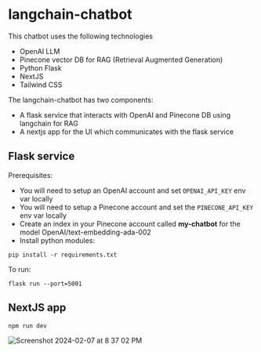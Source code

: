 # langchain-chatbot

This chatbot uses the following technologies
- OpenAI LLM
- Pinecone vector DB for RAG (Retrieval Augmented Generation)
- Python Flask
- NextJS
- Tailwind CSS

The langchain-chatbot has two components:

- A flask service that interacts with OpenAI and Pinecone DB using langchain for RAG
- A nextjs app for the UI which communicates with the flask service

## Flask service

Prerequisites:
- You will need to setup an OpenAI account and set `OPENAI_API_KEY` env var locally
- You will need to setup a Pinecone account and set the `PINECONE_API_KEY` env var locally
- Create an index in your Pinecone account called **my-chatbot** for the model OpenAI/text-embedding-ada-002
- Install python modules:
```
pip install -r requirements.txt
```

To run:

```
flask run --port=5001
```

## NextJS app

```
npm run dev
```

![Screenshot 2024-02-07 at 8 37 02 PM](https://github.com/yonibaciu/langchain-chatbot/assets/160115/ba9a6812-ea63-4e71-ac7a-93844a84519d)

